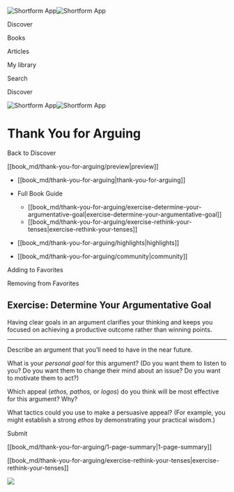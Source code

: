 ![Shortform App](/img/logo.36a2399e.svg)![Shortform App](/img/logo-dark.70c1b072.svg)

Discover

Books

Articles

My library

Search

Discover

![Shortform App](/img/logo.36a2399e.svg)![Shortform App](/img/logo-dark.70c1b072.svg)

# Thank You for Arguing

Back to Discover

[[book_md/thank-you-for-arguing/preview|preview]]

  * [[book_md/thank-you-for-arguing|thank-you-for-arguing]]
  * Full Book Guide

    * [[book_md/thank-you-for-arguing/exercise-determine-your-argumentative-goal|exercise-determine-your-argumentative-goal]]
    * [[book_md/thank-you-for-arguing/exercise-rethink-your-tenses|exercise-rethink-your-tenses]]
  * [[book_md/thank-you-for-arguing/highlights|highlights]]
  * [[book_md/thank-you-for-arguing/community|community]]



Adding to Favorites 

Removing from Favorites 

## Exercise: Determine Your Argumentative Goal

Having clear goals in an argument clarifies your thinking and keeps you focused on achieving a productive outcome rather than winning points.

* * *

Describe an argument that you’ll need to have in the near future.

What is your _personal goal_ for this argument? (Do you want them to listen to you? Do you want them to change their mind about an issue? Do you want to motivate them to act?)

Which appeal (_ethos, pathos,_ or _logos_) do you think will be most effective for this argument? Why?

What tactics could you use to make a persuasive appeal? (For example, you might establish a strong _ethos_ by demonstrating your practical wisdom.)

Submit 

[[book_md/thank-you-for-arguing/1-page-summary|1-page-summary]]

[[book_md/thank-you-for-arguing/exercise-rethink-your-tenses|exercise-rethink-your-tenses]]

![](https://bat.bing.com/action/0?ti=56018282&Ver=2&mid=e31b96fa-fdf2-40f8-a1bf-83a786080516&sid=f30c5e70639211ee87d33f0876d93783&vid=f30c9700639211eeb3a75d830392c94f&vids=0&msclkid=N&pi=0&lg=en-US&sw=800&sh=600&sc=24&nwd=1&tl=Shortform%20%7C%20Thank%20You%20for%20Arguing&p=https%3A%2F%2Fwww.shortform.com%2Fapp%2Fbook%2Fthank-you-for-arguing%2Fexercise-determine-your-argumentative-goal&r=&lt=443&evt=pageLoad&sv=1&rn=372885)
